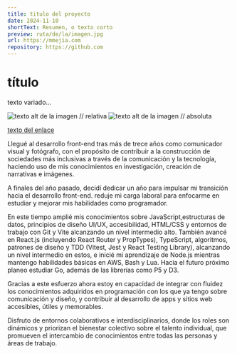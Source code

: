 ```yaml
---
title: titulo del proyecto
date: 2024-11-10
shortText: Resumen, o texto corto
preview: ruta/de/la/imagen.jpg
url: https://mmejia.com
repository: https://github.com
---
```


# título

texto variado...

![texto alt de la imagen // relativa](carpeta/imagen.jpg)
![texto alt de la imagen // absoluta](https://urlde.la/imagem.jpg)

[texto del enlace](https://enlace.al/sitio)

Llegué al desarrollo front-end tras más de trece años como comunicador visual y fotógrafo, con el propósito de contribuir a la construcción de sociedades más inclusivas a través de la comunicación y la tecnología, haciendo uso de mis conocimientos en investigación, creación de narrativas e imágenes.

A finales del año pasado, decidí dedicar un año para impulsar mi transición hacia el desarrollo front-end. reduje mi carga laboral para enfocarme en estudiar y mejorar mis habilidades como programador.

En este tiempo amplié mis conocimientos sobre JavaScript,estructuras de datos, principios de diseño UI/UX, accesibilidad, HTML/CSS y entornos de trabajo con Git y Vite alcanzando un nivel intermedio alto. También avancé en React.js (incluyendo React Router y PropTypes), TypeScript, algoritmos, patrones de diseño y TDD (Vitest, Jest y React Testing Library), alcanzando un nivel intermedio en estos, e inicié mi aprendizaje de Node.js mientras mantengo habilidades básicas en AWS, Bash y Lua. Hacia el futuro próximo planeo estudiar Go, además de las librerías como P5 y D3.

Gracias a este esfuerzo ahora estoy en capacidad de integrar con fluidez los conocimientos adquiridos en programación con los que ya tengo sobre comunicación y diseño, y contribuir al desarrollo de apps y sitios web accesibles, útiles y memorables.

Disfruto de entornos colaborativos e interdisciplinarios, donde los roles son dinámicos y priorizan el bienestar colectivo sobre el talento individual, que promueven el intercambio de conocimientos entre todas las personas y áreas de trabajo.
